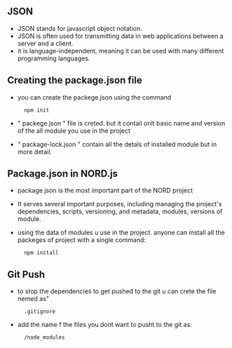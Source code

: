 JSON
--

* JSON stands for javascript object notation. 
* JSON is often used for transmitting data in web applications between a server and a client. 
* it is language-independent, meaning it can be used with many different programming languages.



Creating the package.json file
--

* you can create the packege.json using the command
  
        npm init

* " packege.json "  file is creted. but it contail onlt basic name and version of the all module you use in the project
* " package-lock.json " contain all the detals of installed module but in more detail.


Package.json in NORD.js
--

* package.json is the most important part of the NORD project
* It serves several important purposes, including managing the project's dependencies, scripts, versioning, and metadata, modules, versions of module.
* using the data of modules u use in the project. anyone can install all the packeges of project with a single command:

        npm install



Git Push
-

* to stop the dependencies to get pushed to the git u can crete the file nemed as"

        .gitignore
* add the name f the files you dont want to  pusht to the git as:

        /node_modules
        